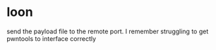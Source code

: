 # loon
send the payload file to the remote port.
I remember struggling to get pwntools to interface correctly
